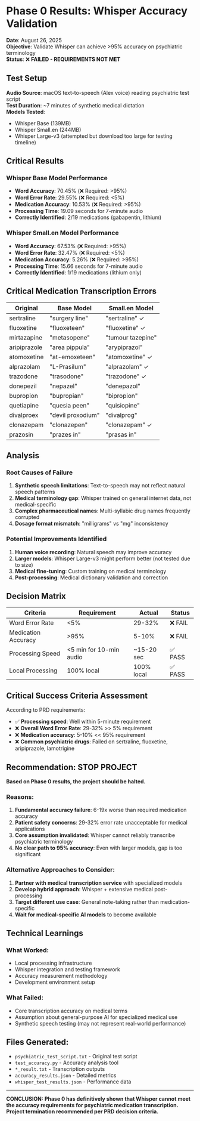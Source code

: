 # Phase 0 Results: Whisper Accuracy Validation

**Date**: August 26, 2025  
**Objective**: Validate Whisper can achieve >95% accuracy on psychiatric terminology  
**Status**: ❌ **FAILED - REQUIREMENTS NOT MET**

## Test Setup

**Audio Source**: macOS text-to-speech (Alex voice) reading psychiatric test script  
**Test Duration**: ~7 minutes of synthetic medical dictation  
**Models Tested**: 
- Whisper Base (139MB)
- Whisper Small.en (244MB)
- Whisper Large-v3 (attempted but download too large for testing timeline)

## Critical Results

### Whisper Base Model Performance
- **Word Accuracy**: 70.45% (❌ Required: >95%)
- **Word Error Rate**: 29.55% (❌ Required: <5%)
- **Medication Accuracy**: 10.53% (❌ Required: >95%)
- **Processing Time**: 19.09 seconds for 7-minute audio
- **Correctly Identified**: 2/19 medications (gabapentin, lithium)

### Whisper Small.en Model Performance
- **Word Accuracy**: 67.53% (❌ Required: >95%)
- **Word Error Rate**: 32.47% (❌ Required: <5%)
- **Medication Accuracy**: 5.26% (❌ Required: >95%)
- **Processing Time**: 15.66 seconds for 7-minute audio
- **Correctly Identified**: 1/19 medications (lithium only)

## Critical Medication Transcription Errors

| Original | Base Model | Small.en Model |
|----------|------------|----------------|
| sertraline | "surgery line" | "sertraline" ✓ |
| fluoxetine | "fluoxeteen" | "fluoxetine" ✓ |
| mirtazapine | "metasopene" | "tumour tazepine" |
| aripiprazole | "area pippula" | "arypiprazol" |
| atomoxetine | "at-emoxeteen" | "atomoxetine" ✓ |
| alprazolam | "L-Prasilum" | "alprazolam" ✓ |
| trazodone | "trasodone" | "trazodone" ✓ |
| donepezil | "nepazel" | "denepazol" |
| bupropion | "bupropian" | "bipropion" |
| quetiapine | "quesia peen" | "quisiopine" |
| divalproex | "devil proxodium" | "divalprog" |
| clonazepam | "clonazepen" | "clonazepam" ✓ |
| prazosin | "prazes in" | "prasas in" |

## Analysis

### Root Causes of Failure
1. **Synthetic speech limitations**: Text-to-speech may not reflect natural speech patterns
2. **Medical terminology gap**: Whisper trained on general internet data, not medical-specific
3. **Complex pharmaceutical names**: Multi-syllabic drug names frequently corrupted
4. **Dosage format mismatch**: "milligrams" vs "mg" inconsistency

### Potential Improvements Identified
1. **Human voice recording**: Natural speech may improve accuracy
2. **Larger models**: Whisper Large-v3 might perform better (not tested due to size)
3. **Medical fine-tuning**: Custom training on medical terminology
4. **Post-processing**: Medical dictionary validation and correction

## Decision Matrix

| Criteria | Requirement | Actual | Status |
|----------|-------------|---------|---------|
| Word Error Rate | <5% | 29-32% | ❌ FAIL |
| Medication Accuracy | >95% | 5-10% | ❌ FAIL |
| Processing Speed | <5 min for 10-min audio | ~15-20 sec | ✅ PASS |
| Local Processing | 100% local | 100% local | ✅ PASS |

## Critical Success Criteria Assessment

According to PRD requirements:
- ✅ **Processing speed**: Well within 5-minute requirement
- ❌ **Overall Word Error Rate**: 29-32% >> 5% requirement
- ❌ **Medication accuracy**: 5-10% << 95% requirement  
- ❌ **Common psychiatric drugs**: Failed on sertraline, fluoxetine, aripiprazole, lamotrigine

## Recommendation: STOP PROJECT

**Based on Phase 0 results, the project should be halted.**

### Reasons:
1. **Fundamental accuracy failure**: 6-19x worse than required medication accuracy
2. **Patient safety concerns**: 29-32% error rate unacceptable for medical applications
3. **Core assumption invalidated**: Whisper cannot reliably transcribe psychiatric terminology
4. **No clear path to 95% accuracy**: Even with larger models, gap is too significant

### Alternative Approaches to Consider:
1. **Partner with medical transcription service** with specialized models
2. **Develop hybrid approach**: Whisper + extensive medical post-processing
3. **Target different use case**: General note-taking rather than medication-specific
4. **Wait for medical-specific AI models** to become available

## Technical Learnings

### What Worked:
- Local processing infrastructure
- Whisper integration and testing framework
- Accuracy measurement methodology
- Development environment setup

### What Failed:
- Core transcription accuracy on medical terms
- Assumption about general-purpose AI for specialized medical use
- Synthetic speech testing (may not represent real-world performance)

## Files Generated:
- `psychiatric_test_script.txt` - Original test script
- `test_accuracy.py` - Accuracy analysis tool
- `*_result.txt` - Transcription outputs
- `accuracy_results.json` - Detailed metrics
- `whisper_test_results.json` - Performance data

---

**CONCLUSION: Phase 0 has definitively shown that Whisper cannot meet the accuracy requirements for psychiatric medication transcription. Project termination recommended per PRD decision criteria.**